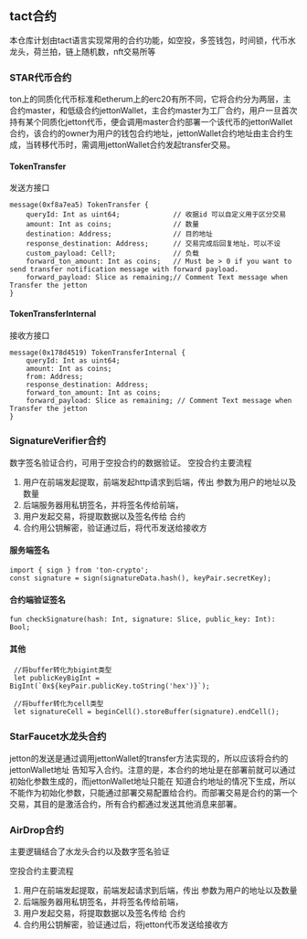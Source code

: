 ## tact合约

本仓库计划由tact语言实现常用的合约功能，如空投，多签钱包，时间锁，代币水龙头，荷兰拍，链上随机数，nft交易所等

### STAR代币合约

ton上的同质化代币标准和etherum上的erc20有所不同，它将合约分为两层，主合约master，和低级合约jettonWallet，主合约master为工厂合约，用户一旦首次持有某个同质化jetton代币，便会调用master合约部署一个该代币的jettonWallet合约，该合约的owner为用户的钱包合约地址，jettonWallet合约地址由主合约生成，当转移代币时，需调用jettonWallet合约发起transfer交易。

#### TokenTransfer

发送方接口

```
message(0xf8a7ea5) TokenTransfer {
    queryId: Int as uint64;             // 收据id 可以自定义用于区分交易
    amount: Int as coins;               // 数量
    destination: Address;               // 目的地址
    response_destination: Address;      // 交易完成后回复地址，可以不设
    custom_payload: Cell?;              // 负载
    forward_ton_amount: Int as coins;   // Must be > 0 if you want to send transfer notification message with forward payload.
    forward_payload: Slice as remaining;// Comment Text message when Transfer the jetton
}

```

#### TokenTransferInternal

接收方接口

```
message(0x178d4519) TokenTransferInternal {
    queryId: Int as uint64;
    amount: Int as coins;
    from: Address;
    response_destination: Address;
    forward_ton_amount: Int as coins;
    forward_payload: Slice as remaining; // Comment Text message when Transfer the jetton
}
```

### SignatureVerifier合约

数字签名验证合约，可用于空投合约的数据验证。
空投合约主要流程

1. 用户在前端发起提取，前端发起http请求到后端，传出
   参数为用户的地址以及数量
2. 后端服务器用私钥签名，并将签名传给前端，
3. 用户发起交易，将提取数据以及签名传给
   合约
4. 合约用公钥解密，验证通过后，将代币发送给接收方

#### 服务端签名

```
import { sign } from 'ton-crypto';
const signature = sign(signatureData.hash(), keyPair.secretKey);

```

#### 合约端验证签名

```
fun checkSignature(hash: Int, signature: Slice, public_key: Int): Bool;
```

#### 其他

```
 //将buffer转化为bigint类型
 let publicKeyBigInt = BigInt(`0x${keyPair.publicKey.toString('hex')}`);

 //将buffer转化为cell类型
 let signatureCell = beginCell().storeBuffer(signature).endCell();
```

### StarFaucet水龙头合约

jetton的发送是通过调用jettonWallet的transfer方法实现的，所以应该将合约的jettonWallet地址
告知写入合约。注意的是，本合约的地址是在部署前就可以通过初始化参数生成的，而jettonWallet地址只能在
知道合约地址的情况下生成，所以不能作为初始化参数，只能通过部署交易配置给合约。而部署交易是合约的第一个
交易，其目的是激活合约，所有合约都通过发送其他消息来部署。

### AirDrop合约
主要逻辑结合了水龙头合约以及数字签名验证

空投合约主要流程
1. 用户在前端发起提取，前端发起请求到后端，传出
   参数为用户的地址以及数量
2. 后端服务器用私钥签名，并将签名传给前端，
3. 用户发起交易，将提取数据以及签名传给
   合约
4. 合约用公钥解密，验证通过后，将jetton代币发送给接收方